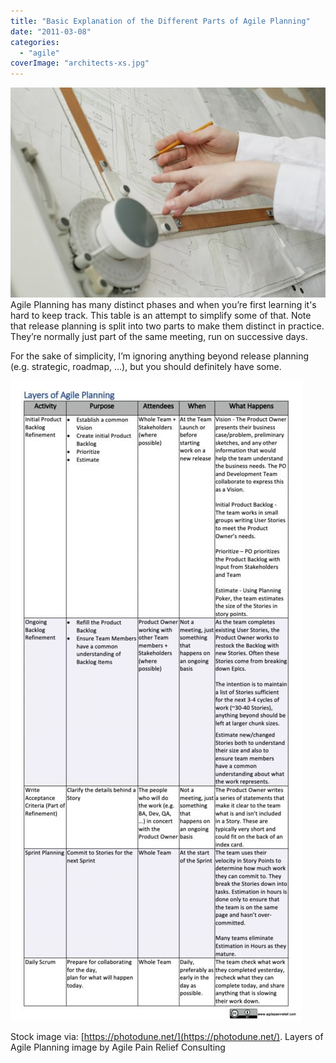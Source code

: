 ```yaml
---
title: "Basic Explanation of the Different Parts of Agile Planning"
date: "2011-03-08"
categories: 
  - "agile"
coverImage: "architects-xs.jpg"
---
```


![An image of two architects' hands doing work - image licensed from Photodune](images/architects-xs.jpg) Agile Planning has many distinct phases and when you’re first learning it's hard to keep track. This table is an attempt to simplify some of that. Note that release planning is split into two parts to make them distinct in practice. They’re normally just part of the same meeting, run on successive days.

For the sake of simplicity, I’m ignoring anything beyond release planning (e.g. strategic, roadmap, …), but you should definitely have some.

[![Layers of Agile Planning - by Certified Scrum Trainer Mark Levison](images/Layers-of-Agile-Planning-466x1024.jpg)](/wp-content/uploads/2011/03/Layers-of-Agile-Planning-scaled.jpg)

Stock image via: [https://photodune.net/](https://photodune.net/). Layers of Agile Planning image by Agile Pain Relief Consulting

